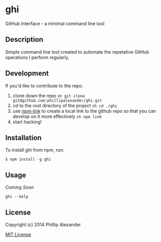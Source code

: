 # ghi
GitHub Interface - a minimal command line tool

## Description

Simple command line tool created to automate the repetative GitHub operations I perform regularly.

## Development

If you'd like to contribute to the repo:
  1. clone down the repo
    ```sh
    git clone git@github.com:phillipalexander/ghi.git
    ```
  1. cd to the root directory of the project
    ```sh
    cd ./ghi
    ```
  1. use [npm-link](https://www.npmjs.org/doc/cli/npm-link.html) to create a local link to the github repo so that you can develop on it more effectively
    ```sh
    npm link
    ```
  1. start hacking!

## Installation

To install ghi from npm, run:

```
$ npm install -g ghi
```


## Usage

_Coming Soon_

```
ghi --help
```

## License

Copyright (c) 2014 Phillip Alexander

[MIT License](http://en.wikipedia.org/wiki/MIT_License)
